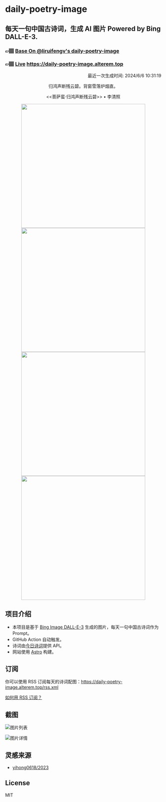 
# daily-poetry-image

## 每天一句中国古诗词，生成 AI 图片 Powered by Bing DALL-E-3.

### 👉🏽 [Base On @liruifengv's daily-poetry-image](https://github.com/liruifengv/daily-poetry-image)

### 👉🏽 [Live](https://daily-poetry-image.alterem.top/) https://daily-poetry-image.alterem.top

<p align="right">
  最近一次生成时间: 2024/6/6 10:31:19
</p>
<p align="center">
归鸿声断残云碧。背窗雪落炉烟直。
</p>
<p align="center">
<<菩萨蛮·归鸿声断残云碧>> • 李清照
</p>
<p align="center">
<img src="https://tse4.mm.bing.net/th/id/OIG2.wLDP.4Kd7C6oLDQkipYc" height="400" width="400" />
<img src="https://tse4.mm.bing.net/th/id/OIG2.xuLynupfsTiMNTU5yqdr" height="400" width="400" />
<img src="https://tse4.mm.bing.net/th/id/OIG2.knfGcQBUGQG7JsP5nZD3" height="400" width="400" />
<img src="https://tse1.mm.bing.net/th/id/OIG2.rIwR0rHKV6svtwvYDhT_" height="400" width="400" />
</p>

## 项目介绍

-   本项目是基于 [Bing Image DALL-E-3](https://www.bing.com/images/create) 生成的图片，每天一句中国古诗词作为 Prompt。
-   GitHub Action 自动触发。
-   诗词由[今日诗词](https://www.jinrishici.com/)提供 API。
-   网站使用 [Astro](https://astro.build) 构建。

## 订阅

你可以使用 RSS 订阅每天的诗词配图：https://daily-poetry-image.alterem.top/rss.xml

[如何用 RSS 订阅？](https://zhuanlan.zhihu.com/p/55026716)

## 截图

![图片列表](./screenshots/Snipaste_2023-12-28_21-00-26.png)

![图片详情](./screenshots/Snipaste_2023-12-28_21-00-53.png)

## 灵感来源

-   [yihong0618/2023](https://github.com/yihong0618/2023)

## License

MIT
